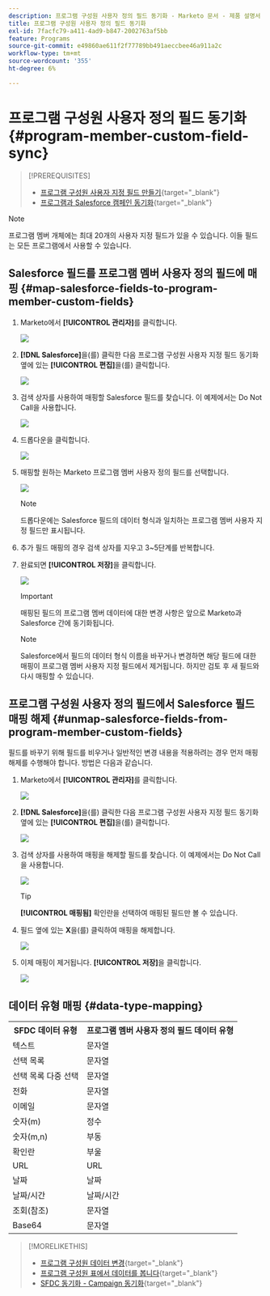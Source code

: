```yaml
---
description: 프로그램 구성원 사용자 정의 필드 동기화 - Marketo 문서 - 제품 설명서
title: 프로그램 구성원 사용자 정의 필드 동기화
exl-id: 7facfc79-a411-4ad9-b847-2002763af5bb
feature: Programs
source-git-commit: e49860ae611f2f77789bb491aeccbee46a911a2c
workflow-type: tm+mt
source-wordcount: '355'
ht-degree: 6%

---
```


# 프로그램 구성원 사용자 정의 필드 동기화 {#program-member-custom-field-sync}

>[!PREREQUISITES]
>
>* [프로그램 구성원 사용자 지정 필드 만들기](/help/marketo/product-docs/core-marketo-concepts/programs/working-with-programs/program-member-custom-fields.md){target="_blank"}
>* [프로그램과 Salesforce 캠페인 동기화](/help/marketo/product-docs/core-marketo-concepts/programs/working-with-programs/sync-an-sfdc-campaign-with-a-program.md){target="_blank"}

>[!NOTE]
>
>프로그램 멤버 개체에는 최대 20개의 사용자 지정 필드가 있을 수 있습니다. 이들 필드는 모든 프로그램에서 사용할 수 있습니다.

## Salesforce 필드를 프로그램 멤버 사용자 정의 필드에 매핑 {#map-salesforce-fields-to-program-member-custom-fields}

1. Marketo에서 **[!UICONTROL 관리자]**&#x200B;를 클릭합니다.

   ![](assets/program-member-custom-field-sync-1.png)

1. **[!DNL Salesforce]**&#x200B;을(를) 클릭한 다음 프로그램 구성원 사용자 지정 필드 동기화 옆에 있는 **[!UICONTROL 편집]**&#x200B;을(를) 클릭합니다.

   ![](assets/program-member-custom-field-sync-2.png)

1. 검색 상자를 사용하여 매핑할 Salesforce 필드를 찾습니다. 이 예제에서는 Do Not Call을 사용합니다.

   ![](assets/program-member-custom-field-sync-3.png)

1. 드롭다운을 클릭합니다.

   ![](assets/program-member-custom-field-sync-4.png)

1. 매핑할 원하는 Marketo 프로그램 멤버 사용자 정의 필드를 선택합니다.

   ![](assets/program-member-custom-field-sync-5.png)

   >[!NOTE]
   >
   >드롭다운에는 Salesforce 필드의 데이터 형식과 일치하는 프로그램 멤버 사용자 지정 필드만 표시됩니다.

1. 추가 필드 매핑의 경우 검색 상자를 지우고 3~5단계를 반복합니다.

1. 완료되면 **[!UICONTROL 저장]**&#x200B;을 클릭합니다.

   ![](assets/program-member-custom-field-sync-6.png)

   >[!IMPORTANT]
   >
   >매핑된 필드의 프로그램 멤버 데이터에 대한 변경 사항은 앞으로 Marketo과 Salesforce 간에 동기화됩니다.

   >[!NOTE]
   >
   >Salesforce에서 필드의 데이터 형식 이름을 바꾸거나 변경하면 해당 필드에 대한 매핑이 프로그램 멤버 사용자 지정 필드에서 제거됩니다. 하지만 검토 후 새 필드와 다시 매핑할 수 있습니다.

## 프로그램 구성원 사용자 정의 필드에서 Salesforce 필드 매핑 해제 {#unmap-salesforce-fields-from-program-member-custom-fields}

필드를 바꾸기 위해 필드를 비우거나 일반적인 변경 내용을 적용하려는 경우 먼저 매핑 해제를 수행해야 합니다. 방법은 다음과 같습니다.

1. Marketo에서 **[!UICONTROL 관리자]**&#x200B;를 클릭합니다.

   ![](assets/program-member-custom-field-sync-7.png)

1. **[!DNL Salesforce]**&#x200B;을(를) 클릭한 다음 프로그램 구성원 사용자 지정 필드 동기화 옆에 있는 **[!UICONTROL 편집]**&#x200B;을(를) 클릭합니다.

   ![](assets/program-member-custom-field-sync-8.png)

1. 검색 상자를 사용하여 매핑을 해제할 필드를 찾습니다. 이 예제에서는 Do Not Call을 사용합니다.

   ![](assets/program-member-custom-field-sync-9.png)

   >[!TIP]
   >
   >**[!UICONTROL 매핑됨]** 확인란을 선택하여 매핑된 필드만 볼 수 있습니다.

1. 필드 옆에 있는 **X**&#x200B;을(를) 클릭하여 매핑을 해제합니다.

   ![](assets/program-member-custom-field-sync-10.png)

1. 이제 매핑이 제거됩니다. **[!UICONTROL 저장]**&#x200B;을 클릭합니다.

   ![](assets/program-member-custom-field-sync-11.png)

## 데이터 유형 매핑 {#data-type-mapping}

<table>
  <colgroup>
    <col/>
    <col/>
  </colgroup>
  <tbody>
    <tr>
      <th>SFDC 데이터 유형</th>
      <th>프로그램 멤버 사용자 정의 필드 데이터 유형</th>
    </tr>
    <tr>
      <td>텍스트</td>
      <td>문자열</td>
    </tr>
    <tr>
      <td>선택 목록</td>
      <td>문자열</td>
    </tr>
    <tr>
      <td>선택 목록 다중 선택</td>
      <td>문자열</td>
    </tr>
    <tr>
      <td>전화</td>
      <td>문자열</td>
    </tr>
    <tr>
      <td>이메일</td>
      <td>문자열</td>
    </tr>
    <tr>
      <td>숫자(m)</td>
      <td>정수</td>
    </tr>
    <tr>
      <td>숫자(m,n)</td>
      <td>부동</td>
    </tr>
    <tr>
      <td>확인란</td>
      <td>부울</td>
    </tr>
    <tr>
      <td>URL</td>
      <td>URL</td>
    </tr>
    <tr>
      <td>날짜</td>
      <td>날짜</td>
    </tr>
    <tr>
      <td>날짜/시간</td>
      <td>날짜/시간</td>
    </tr>
    <tr>
      <td>조회(참조)</td>
      <td>문자열</td>
    </tr>
    <tr>
      <td>Base64</td>
      <td>문자열</td>
    </tr>
  </tbody>
</table>

>[!MORELIKETHIS]
>
>* [프로그램 구성원 데이터 변경](/help/marketo/product-docs/core-marketo-concepts/smart-campaigns/program-flow-actions/change-program-member-data.md){target="_blank"}
>* [프로그램 구성원 표에서 데이터를 봅니다](/help/marketo/product-docs/core-marketo-concepts/programs/working-with-programs/manage-and-view-members.md){target="_blank"}
>* [SFDC 동기화 - Campaign 동기화](/help/marketo/product-docs/crm-sync/salesforce-sync/sfdc-sync-details/sfdc-sync-campaign-sync.md){target="_blank"}
